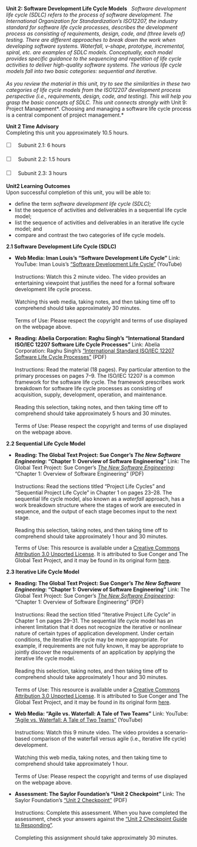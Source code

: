 **Unit 2: Software Development Life Cycle Models** <span id="2"></span> 
*Software development life cycle (SDLC) refers to the process of
software development. The International Organization for
Standardization’s ISO12207, the industry standard for software life
cycle processes, describes the development process as consisting of
requirements, design, code, and (three levels of) testing. There are
different approaches to break down the work when developing software
systems. Waterfall, v-shape, prototype, incremental, spiral, etc. are
examples of SDLC models. Conceptually, each model provides specific
guidance to the sequencing and repetition of life cycle activities to
deliver high-quality software systems. The various life cycle models
fall into two basic categories: sequential and iterative.*  
    
 *As you review the material in this unit, try to see the similarities
in these two categories of life cycle models from the ISO12207
development process perspective (i.e., requirements, design, code, and
testing). This will help you grasp the basic concepts of SDLC. This unit
connects strongly with* Unit 9: Project Management*. Choosing and
managing a software life cycle process is a central component of project
management.*

**Unit 2 Time Advisory**  
Completing this unit you approximately 10.5 hours.  
  
 <span
style="color: rgb(85, 85, 85); font-family: 'Myriad Pro', 'Gill Sans', 'Gill Sans MT', Calibri, sans-serif; font-size: 16px; line-height: 24px;">☐
   </span>Subunit 2.1: 6 hours  
  
 <span
style="color: rgb(85, 85, 85); font-family: 'Myriad Pro', 'Gill Sans', 'Gill Sans MT', Calibri, sans-serif; font-size: 16px; line-height: 24px;">☐
   </span>Subunit 2.2: 1.5 hours  
  
 <span
style="color: rgb(85, 85, 85); font-family: 'Myriad Pro', 'Gill Sans', 'Gill Sans MT', Calibri, sans-serif; font-size: 16px; line-height: 24px;">☐
   </span>Subunit 2.3: 3 hours

**Unit2 Learning Outcomes**  
Upon successful completion of this unit, you will be able to:  
-   define the term *software development life cycle* *(SDLC);*
-   list the sequence of activities and deliverables in a sequential
    life cycle model;
-   list the sequence of activities and deliverables in an iterative
    life cycle model; and
-   compare and contrast the two categories of life cycle models.

**2.1 Software Development Life Cycle (SDLC)** <span id="2.1"></span> 
-   **Web Media: Iman Louis’s “Software Development Life Cycle”**
    Link: YouTube: Iman Louis’s [“Software Development Life
    Cycle”](http://www.youtube.com/watch?annotation_id=annotation_589336&v=xtpyjPrpyX8&feature=iv&src_vid=OfgfnZZdMlI) (YouTube)  
        
     Instructions: Watch this 2 minute video. The video provides an
    entertaining viewpoint that justifies the need for a formal software
    development life cycle process.  
        
     Watching this web media, taking notes, and then taking time off to
    comprehend should take approximately 30 minutes.  
        
     Terms of Use: Please respect the copyright and terms of use
    displayed on the webpage above.

-   **Reading: Abelia Corporation: Raghu Singh’s “International Standard
    ISO/IEC 12207 Software Life Cycle Processes”**
    Link: Abelia Corporation: Raghu Singh’s [“International Standard
    ISO/IEC 12207 Software Life Cycle
    Processes”](http://www.abelia.com/docs/12207cpt.pdf) (PDF)  
        
     Instructions: Read the material (18 pages). Pay particular
    attention to the primary processes on pages 7–9. The ISO/IEC 12207
    is a common framework for the software life cycle. The framework
    prescribes work breakdown for software life cycle processes as
    consisting of acquisition, supply, development, operation, and
    maintenance.  
        
     Reading this selection, taking notes, and then taking time off to
    comprehend should take approximately 5 hours and 30 minutes.  
        
     Terms of Use: Please respect the copyright and terms of use
    displayed on the webpage above.

**2.2 Sequential Life Cycle Model** <span id="2.2"></span> 
-   **Reading: The Global Text Project: Sue Conger’s *The New Software
    Engineering*: “Chapter 1: Overview of Software Engineering”**
    Link: The Global Text Project: Sue Conger’s [*The New Software
    Engineering*](http://globaltext.terry.uga.edu/booklist?cat=Computing):
    “Chapter 1: Overview of Software Engineering” (PDF)  
        
     Instructions: Read the sections titled “Project Life Cycles” and
    “Sequential Project Life Cycle” in Chapter 1 on pages 23–28. The
    sequential life cycle model, also known as a *waterfall* approach,
    has a work breakdown structure where the stages of work are executed
    in sequence, and the output of each stage becomes input to the next
    stage.  
        
     Reading this selection, taking notes, and then taking time off to
    comprehend should take approximately 1 hour and 30 minutes.  
      
     Terms of Use: This resource is available under a [Creative Commons
    Attribution 3.0 Unported
    License](http://creativecommons.org/licenses/by/3.0/). It is
    attributed to Sue Conger and The Global Text Project, and it may be
    found in its original
    form [here](http://dl.dropbox.com/u/31779972/The%20New%20Software%20Engineering.pdf).

**2.3 Iterative Life Cycle Model** <span id="2.3"></span> 
-   **Reading: The Global Text Project: Sue Conger’s *The New Software
    Engineering*: “Chapter 1: Overview of Software Engineering”**
    Link: The Global Text Project: Sue Conger’s [*The New Software
    Engineering*](http://dl.dropbox.com/u/31779972/The%20New%20Software%20Engineering.pdf):
    “Chapter 1: Overview of Software Engineering” (PDF)  
        
     Instructions: Read the section titled “Iterative Project Life
    Cycle” in Chapter 1 on pages 29–31. The sequential life cycle model
    has an inherent limitation that it does not recognize the iterative
    or nonlinear nature of certain types of application development.
    Under certain conditions, the iterative life cycle may be more
    appropriate. For example, if requirements are not fully known, it
    may be appropriate to jointly discover the requirements of an
    application by applying the iterative life cycle model.  
        
     Reading this selection, taking notes, and then taking time off to
    comprehend should take approximately 1 hour and 30 minutes.  
        
     Terms of Use: This resource is available under a [Creative Commons
    Attribution 3.0 Unported
    License](http://creativecommons.org/licenses/by/3.0/). It is
    attributed to Sue Conger and The Global Text Project, and it may be
    found in its original
    form [here](http://dl.dropbox.com/u/31779972/The%20New%20Software%20Engineering.pdf).

-   **Web Media: “Agile vs. Waterfall: A Tale of Two Teams”**
    Link: YouTube: [“Agile vs. Waterfall: A Tale of Two
    Teams”](http://www.youtube.com/watch?v=PHS-ycbRwqI) (YouTube)  
        
     Instructions: Watch this 9 minute video. The video provides a
    scenario-based comparison of the waterfall versus agile (i.e.,
    iterative life cycle) development.  
        
     Watching this web media, taking notes, and then taking time to
    comprehend should take approximately 1 hour.  
        
     Terms of Use: Please respect the copyright and terms of use
    displayed on the webpage above.

-   **Assessment: The Saylor Foundation’s “Unit 2 Checkpoint”**
    Link: The Saylor Foundation’s [“Unit 2
    Checkpoint”](http://www.saylor.org/site/wp-content/uploads/2013/10/CS302-Unit-2-Checkpoint-FINAL-PR-FINAL.pdf) (PDF)  
        
     Instructions: Complete this assessment. When you have completed the
    assessment, check your answers against the [“Unit 2 Checkpoint Guide
    to
    Responding”](http://www.saylor.org/site/wp-content/uploads/2013/10/CS302-Unit-2-Checkpoint-Answer-Key-FINAL-PR-FINAL.pdf).  
        
     Completing this assignment should take approximately 30 minutes.


